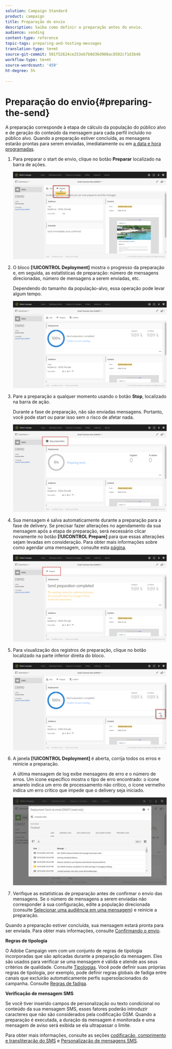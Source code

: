 ```yaml
---
solution: Campaign Standard
product: campaign
title: Preparação do envio
description: Saiba como definir a preparação antes do envio.
audience: sending
content-type: reference
topic-tags: preparing-and-testing-messages
translation-type: tm+mt
source-git-commit: 501f52624ce253eb7b0d36d908ac8502cf1d3b48
workflow-type: tm+mt
source-wordcount: '459'
ht-degree: 5%

---
```



# Preparação do envio{#preparing-the-send}

A preparação corresponde à etapa de cálculo da população do público alvo e de geração do conteúdo da mensagem para cada perfil incluído no público alvo. Quando a preparação estiver concluída, as mensagens estarão prontas para serem enviadas, imediatamente ou em [a data e hora programadas](../../sending/using/about-scheduling-messages.md).

1. Para preparar o start de envio, clique no botão **Preparar** localizado na barra de ações.

   ![](assets/preparing_delivery_2.png)

1. O bloco **[!UICONTROL Deployment]** mostra o progresso da preparação e, em seguida, as estatísticas de preparação: número de mensagens direcionadas, número de mensagens a serem enviadas, etc.

   Dependendo do tamanho da população-alvo, essa operação pode levar algum tempo.

   ![](assets/preparing_delivery.png)

1. Pare a preparação a qualquer momento usando o botão **Stop**, localizado na barra de ação.

   Durante a fase de preparação, não são enviadas mensagens. Portanto, você pode start ou parar isso sem o risco de afetar nada.

   ![](assets/preparing_delivery_6.png)

1. Sua mensagem é salva automaticamente durante a preparação para a fase de delivery. Se precisar fazer alterações no agendamento da sua mensagem após a etapa de preparação, será necessário clicar novamente no botão **[!UICONTROL Prepare]** para que essas alterações sejam levadas em consideração. Para obter mais informações sobre como agendar uma mensagem, consulte esta [página](../../sending/using/about-scheduling-messages.md).

   ![](assets/preparing_delivery_5.png)

1. Para visualização dos registros de preparação, clique no botão localizado na parte inferior direita do bloco.

   ![](assets/preparing_delivery_4.png)

1. A janela **[!UICONTROL Deployment]** é aberta, corrija todos os erros e reinicie a preparação.

   A última mensagem de log exibe mensagens de erro e o número de erros. Um ícone específico mostra o tipo de erro encontrado: o ícone amarelo indica um erro de processamento não crítico, o ícone vermelho indica um erro crítico que impede que o delivery seja iniciado.

   ![](assets/preparing_delivery_3.png)

1. Verifique as estatísticas de preparação antes de confirmar o envio das mensagens. Se o número de mensagens a serem enviadas não corresponder à sua configuração, edite a população direcionada (consulte [Selecionar uma audiência em uma mensagem](../../audiences/using/selecting-an-audience-in-a-message.md)) e reinicie a preparação.

Quando a preparação estiver concluída, sua mensagem estará pronta para ser enviada. Para obter mais informações, consulte [Confirmando o envio](../../sending/using/confirming-the-send.md).

**Regras de tipologia**

O Adobe Campaign vem com um conjunto de regras de tipologia incorporadas que são aplicadas durante a preparação da mensagem. Eles são usados para verificar se uma mensagem é válida e atende aos seus critérios de qualidade. Consulte [Tipologias](../../sending/using/about-typology-rules.md). Você pode definir suas próprias regras de tipologia, por exemplo, pode definir regras globais de fadiga entre canais que excluirão automaticamente perfis supersolacionados do campanha. Consulte [Regras de fadiga](../../sending/using/fatigue-rules.md).

**Verificação de mensagem SMS**

Se você tiver inserido campos de personalização ou texto condicional no conteúdo da sua mensagem SMS, esses fatores poderão introduzir caracteres que não são considerados pela codificação GSM. Quando a preparação é executada, a duração da mensagem é monitorada e uma mensagem de aviso será exibida se ela ultrapassar o limite.

Para obter mais informações, consulte as seções [codificação, comprimento e transliteração do SMS](../../administration/using/configuring-sms-channel.md#sms-encoding--length-and-transliteration) e [Personalização de mensagens SMS](../../channels/using/personalizing-sms-messages.md).
